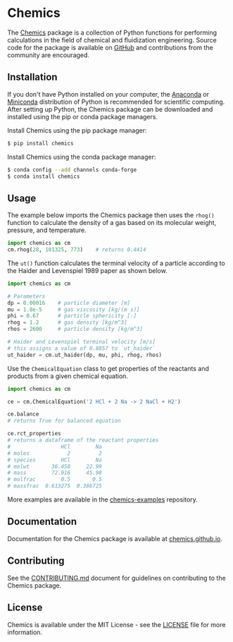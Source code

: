 # Chemics

The [Chemics][] package is a collection of Python functions for performing calculations in the field of chemical and fluidization engineering. Source code for the package is available on [GitHub][] and contributions from the community are encouraged.

## Installation

If you don't have Python installed on your computer, the [Anaconda][] or [Miniconda][] distribution of Python is recommended for scientific computing. After setting up Python, the Chemics package can be downloaded and installed using the pip or conda package managers.

Install Chemics using the pip package manager:

```bash
$ pip install chemics
```

Install Chemics using the conda package manager:

```bash
$ conda config --add channels conda-forge
$ conda install chemics
```

## Usage

The example below imports the Chemics package then uses the `rhog()` function to calculate the density of a gas based on its molecular weight, pressure, and temperature.

```python
import chemics as cm
cm.rhog(28, 101325, 773)    # returns 0.4414
```

The `ut()` function calculates the terminal velocity of a particle according to the Haider and Levenspiel 1989 paper as shown below.

```python
import chemics as cm

# Parameters
dp = 0.00016    # particle diameter [m]
mu = 1.8e-5     # gas viscosity [kg/(m s)]
phi = 0.67      # particle sphericity [-]
rhog = 1.2      # gas density [kg/m^3]
rhos = 2600     # particle density [kg/m^3]

# Haider and Levenspiel terminal velocity [m/s]
# this assigns a value of 0.8857 to `ut_haider`
ut_haider = cm.ut_haider(dp, mu, phi, rhog, rhos)
```

Use the `ChemicalEquation` class to get properties of the reactants and products from a given chemical equation.

```python
import chemics as cm

ce = cm.ChemicalEquation('2 HCl + 2 Na -> 2 NaCl + H2')

ce.balance
# returns True for balanced equation

ce.rct_properties
# returns a dataframe of the reactant properties
#                HCl        Na
# moles            2         2
# species        HCl        Na
# molwt       36.458     22.99
# mass        72.916     45.98
# molfrac        0.5       0.5
# massfrac  0.613275  0.386725
```

More examples are available in the [chemics-examples][] repository.

## Documentation

Documentation for the Chemics package is available at [chemics.github.io](https://chemics.github.io).

## Contributing

See the [CONTRIBUTING.md](CONTRIBUTING.md) document for guidelines on contributing to the Chemics package.

## License

Chemics is available under the MIT License - see the [LICENSE](LICENSE) file for more information.


[anaconda]: https://www.anaconda.com
[chemics]: https://pypi.org/project/chemics/
[chemics-examples]: https://github.com/chemics/chemics-examples
[github]: https://github.com/chemics/chemics
[miniconda]: https://conda.io/miniconda.html
